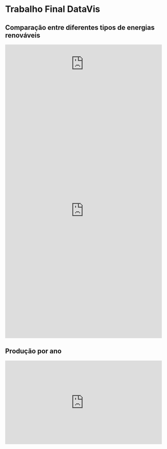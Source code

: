 # Trabalho Final DataVis

## Comparação entre diferentes tipos de energias renováveis 

<iframe width="100%" height="123" frameborder="0"
  src="https://observablehq.com/embed/a5bfb7b8f9b364e4?cells=viewof+year"></iframe>

<iframe width="100%" height="822" frameborder="0"
  src="https://observablehq.com/embed/a5bfb7b8f9b364e4?cells=viewof+dashboard"></iframe>

## Produção por ano

<iframe width="100%" height="269" frameborder="0"
  src="https://observablehq.com/embed/a5bfb7b8f9b364e4@314?cells=lineGraph"></iframe>
